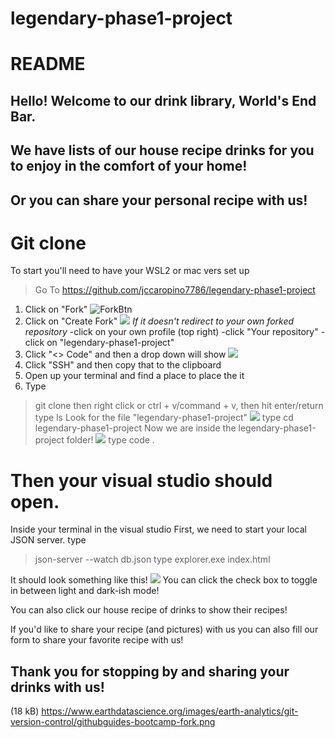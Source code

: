 # legendary-phase1-project
# README
## Hello! Welcome to our drink library, World's End Bar.
## We have lists of our house recipe drinks for you to enjoy in the comfort of your home!
## Or you can share your personal recipe with us!
# Git clone
  To start you'll need to have your WSL2 or mac vers set up
> Go To https://github.com/jccaropino7786/legendary-phase1-project
1. Click on "Fork"
![ForkBtn](https://www.earthdatascience.org/images/earth-analytics/git-version-control/githubguides-bootcamp-fork.png)
2. Click on "Create Fork"
![](https://github.com/jccaropino7786/legendary-phase1-project/blob/main/images%20and%20gifs/create%20fork.PNG?raw=true)
*If it doesn't redirect to your own forked repository*
    -click on your own profile (top right)
    -click "Your repository"
    -click on "legendary-phase1-project"
3. Click "<> Code" and then a drop down will show
![](https://github.com/jccaropino7786/legendary-phase1-project/blob/main/images%20and%20gifs/copy%20SSH.PNG?raw=true)
4. Click "SSH" and then copy that to the clipboard
5. Open up your terminal and find a place to place the it
6. Type
> git clone
then right click or ctrl + v/command + v,
then hit enter/return
type
> ls
Look for the file "legendary-phase1-project"
![](https://github.com/jccaropino7786/legendary-phase1-project/blob/main/images%20and%20gifs/ls.PNG?raw=true)
type
> cd legendary-phase1-project
Now we are inside the legendary-phase1-project folder!
![](https://github.com/jccaropino7786/legendary-phase1-project/blob/main/images%20and%20gifs/cd.PNG?raw=true)
type
> code .
# Then your visual studio should open.
Inside your terminal in the visual studio
First, we need to start your local JSON server.
type
> json-server --watch db.json
type
> explorer.exe index.html
<!-- insert screenshot of the default website -->
It should look something like this!
![](https://github.com/jccaropino7786/legendary-phase1-project/blob/main/images%20and%20gifs/websiteDemo.gif?raw=true)
You can click the check box to toggle in between light and dark-ish mode!
<!-- insert gif of utilizing the darkmode check toggle -->
You can also click our house recipe of drinks to show their recipes!
<!-- insert gif of utilizing the click event between drinks -->
If you'd like to share your recipe (and pictures) with us you can also fill our form to share your favorite recipe with us!
<!-- insert gif of ulitizing the submit event using user inputs -->
## Thank you for stopping by and sharing your drinks with us!
(18 kB)
https://www.earthdatascience.org/images/earth-analytics/git-version-control/githubguides-bootcamp-fork.png
















